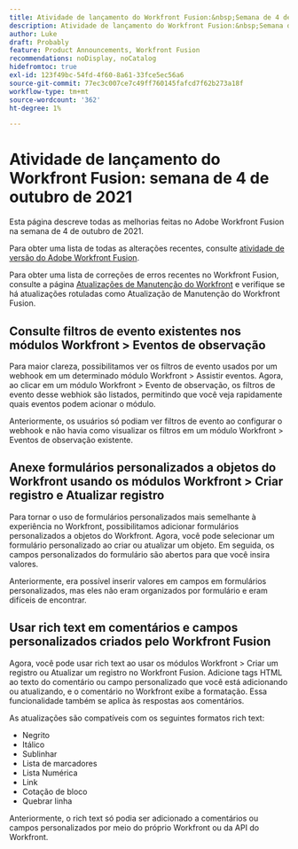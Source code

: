 ```yaml
---
title: Atividade de lançamento do Workfront Fusion:&nbsp;Semana de 4 de outubro de 2021
description: Atividade de lançamento do Workfront Fusion:&nbsp;Semana de 4 de outubro de 2021
author: Luke
draft: Probably
feature: Product Announcements, Workfront Fusion
recommendations: noDisplay, noCatalog
hidefromtoc: true
exl-id: 123f49bc-54fd-4f60-8a61-33fce5ec56a6
source-git-commit: 77ec3c007ce7c49ff760145fafcd7f62b273a18f
workflow-type: tm+mt
source-wordcount: '362'
ht-degree: 1%

---
```


# Atividade de lançamento do Workfront Fusion: semana de 4 de outubro de 2021

Esta página descreve todas as melhorias feitas no Adobe Workfront Fusion na semana de 4 de outubro de 2021.

Para obter uma lista de todas as alterações recentes, consulte [atividade de versão do Adobe Workfront Fusion](/help/workfront-fusion/fusion-product-releases/fusion-release-activity.md).

Para obter uma lista de correções de erros recentes no Workfront Fusion, consulte a página [Atualizações de Manutenção do Workfront](https://experienceleague.adobe.com/docs/workfront-known-issues/releases/current-updates.html) e verifique se há atualizações rotuladas como Atualização de Manutenção do Workfront Fusion.

## Consulte filtros de evento existentes nos módulos Workfront > Eventos de observação

Para maior clareza, possibilitamos ver os filtros de evento usados por um webhook em um determinado módulo Workfront > Assistir eventos. Agora, ao clicar em um módulo Workfront > Evento de observação, os filtros de evento desse webhiok são listados, permitindo que você veja rapidamente quais eventos podem acionar o módulo.

Anteriormente, os usuários só podiam ver filtros de evento ao configurar o webhook e não havia como visualizar os filtros em um módulo Workfront > Eventos de observação existente.

## Anexe formulários personalizados a objetos do Workfront usando os módulos Workfront > Criar registro e Atualizar registro

Para tornar o uso de formulários personalizados mais semelhante à experiência no Workfront, possibilitamos adicionar formulários personalizados a objetos do Workfront. Agora, você pode selecionar um formulário personalizado ao criar ou atualizar um objeto. Em seguida, os campos personalizados do formulário são abertos para que você insira valores.

Anteriormente, era possível inserir valores em campos em formulários personalizados, mas eles não eram organizados por formulário e eram difíceis de encontrar.


## Usar rich text em comentários e campos personalizados criados pelo Workfront Fusion

Agora, você pode usar rich text ao usar os módulos Workfront > Criar um registro ou Atualizar um registro no Workfront Fusion. Adicione tags HTML ao texto do comentário ou campo personalizado que você está adicionando ou atualizando, e o comentário no Workfront exibe a formatação. Essa funcionalidade também se aplica às respostas aos comentários.

As atualizações são compatíveis com os seguintes formatos rich text:

* Negrito
* Itálico
* Sublinhar
* Lista de marcadores
* Lista Numérica
* Link
* Cotação de bloco
* Quebrar linha

Anteriormente, o rich text só podia ser adicionado a comentários ou campos personalizados por meio do próprio Workfront ou da API do Workfront.
